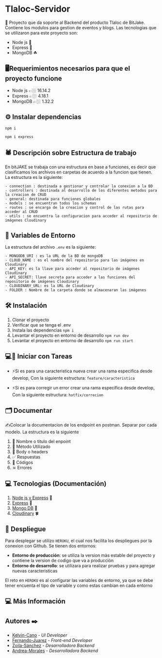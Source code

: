 # Tlaloc-Servidor

🌳​ Proyecto que da soporte al Backend del producto Tlaloc de BitJake. Contiene los modulos para gestion de eventos y blogs. Las tecnologias que se utilizaron para este proyecto son:

- Node js 🍄
- Express  🌼
- MongoDB ​☘

## ​🖥️​ Requerimientos necesarios para que el proyecto funcione
- Node js 👉🏼​ 16.14.2 
- Express 👉🏼​ 4.18.1
- MongoDB 👉🏼​ 1.32.2

## ⚙ Instalar dependencias 
```bash
npm i
```

```bash
npm i express
```
## ​🕷️​​ Descripción sobre Estructura de trabajo
En bitJAKE se trabaja con una estructura en base a funciones, es decir que clasificamos los archivos en carpetas de acuerdo a la funcion que tienen. La estructura es la siguiente:

```
- connection : destinada a gestionar y controlar la conexion a la BD
- controllers : destinada al desarrollo de los diferentes metodos para la creacion de CRUD
- general: destinada para funciones globales
- models : se encuentran todos los schemas
- routes : se encarga de la creacion y control de las rutas para acceder al CRUD
- utils : se encuentra la configuracion para acceder al repositorio de imágenes Cloudinary
```


## ​🦜​ Variables de Entorno
La estructura del archivo `.env` es la siguiente:

```
- MONGODB_URI : es la URL de la BD de mongoDB
- CLOUD_NAME : es el nombre del repositorio para las imágenes en Cloudinary
- API_KEY: es la llave para acceder al repositorio de imágenes Cloudinary
- API_SECRET: llave secreta para acceder a las funciones del repositorio de imágenes Cloudinary
- CLOUDINARY_URL: es la URL de Cloudinary
- FOLDER : Nombre de la carpeta donde se almacenaran las imágenes
```

## 🛠 Instalación

1. Clonar el proyecto
2. Verificar que se tenga el .env
3. Instala las dependencias
   `npm i`
4. Levantar el proyecto en entorno de desarrollo
   `npm run dev`
5. Levantar el proyecto en entorno de desarrollo
   `npm run start`

## 💻​🔨​ Iniciar con Tareas
- ⚡Si es para una caracteristica nueva crear una rama especifica desde develop, Con la siguiente estructura:
    `feature/caracteristica `

- ⚡Si es para corregir un error crear una rama especifica desde develop, Con la siguiente estructura:
    `hotfix/correcion `

## 🗂 Documentar
✍Colocar la documentacion de los endpoint en postman. Separar por cada modelo. La estructura es la siguiente
 
1.   🌿​ Nombre o titulo del enpoint 
2.   🐢​ Método Utilizado
3.   ​🌴​ Body o headers
4.   ✅ Respuestas
5.   🤙 Códigos
6.   ☠ Errores

## 💻​ Tecnologias (Documentación)
1.  [Node js y Express](https://nodejs.org/en/docs/) 🌹​
2.  [Express](https://developer.mozilla.org/es/docs/Learn/Server-side/Express_Nodejs/Introduction) 🌳 
3.  [Mongo DB](https://www.mongodb.com/docs/) 🍁
4.  [Cloudinary](https://cloudinary.com/documentation) 🍀

## ​🦚​ Despliegue
Para desplegar se utilizo `HEROKU`, el cual nos facilita los despliegues por la conexion con Github. 
Se tienen dos entornos:
- **Entorno de producción**: se utiliza la version màs estable del proyecto y contiene la version de codigo que va a producciòn
- **Entorno de desarrollo**: se utilizara para realizar pruebas y para agregar nuevas caracteristicas

El reto en `HEROKU` es al configurar las variables de entorno, ya que se debe tener encuenta el tipo de variable y como estas cambian en cada entorno

## 💻​ Más Información

## Autores ✒️
* [Kelvin-Cano](https://github.com/Allecan) - *UI Developer*
* [Fernando-Juarez](https://github.com/Rafterminador) - *Front-end Developer* 
* [Zoila-Sánchez](https://github.com/ZoilaSanchez) - *Desarrolladora Backend*
* [Andrea-Morales](https://github.com/AGMH16) - *Desarrolladora Backend* 